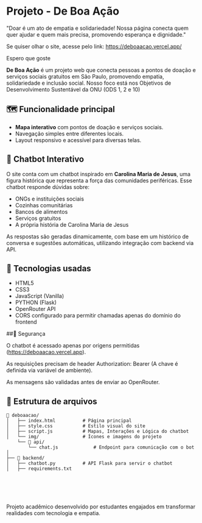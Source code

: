 # Projeto - De Boa Ação

"Doar é um ato de empatia e solidariedade! Nossa página conecta quem quer ajudar e quem mais precisa, promovendo esperança e dignidade."

Se quiser olhar o site, acesse pelo link: https://deboaacao.vercel.app/

Espero que goste

**De Boa Ação** é um projeto web que conecta pessoas a pontos de doação e serviços sociais gratuitos em São Paulo, promovendo empatia, solidariedade e inclusão social. Nosso foco está nos Objetivos de Desenvolvimento Sustentável da ONU (ODS 1, 2 e 10)

## 🗺️ Funcionalidade principal

- **Mapa interativo** com pontos de doação e serviços sociais.
- Navegação simples entre diferentes locais.
- Layout responsivo e acessível para diversas telas.

## 💬 Chatbot Interativo

O site conta com um chatbot inspirado em **Carolina Maria de Jesus**, uma figura histórica que representa a força das comunidades periféricas. Esse chatbot responde dúvidas sobre:

- ONGs e instituições sociais
- Cozinhas comunitárias
- Bancos de alimentos
- Serviços gratuitos
- A própria história de Carolina Maria de Jesus

As respostas são geradas dinamicamente, com base em um histórico de conversa e sugestões automáticas, utilizando integração com backend via API.

## 🧠 Tecnologias usadas

- HTML5
- CSS3
- JavaScript (Vanilla)
- PYTHON (Flask)
- OpenRouter API
- CORS configurado para permitir chamadas apenas do domínio do frontend

##🔐 Segurança

O chatbot é acessado apenas por origens permitidas (https://deboaacao.vercel.app).

As requisições precisam de header Authorization: Bearer <key> (A chave é definida via variável de ambiente).

As mensagens são validadas antes de enviar ao OpenRouter.

## 📁 Estrutura de arquivos

```plaintext
📁 deboaacao/
│   ├── index.html          # Página principal
│   ├── style.css           # Estilo visual do site
│   ├── script.js           # Mapas, Interações e Lógica do chatbot
│   └── img/                # Ícones e imagens do projeto
    └── 📁 api/
        └── chat.js             # Endpoint para comunicação com o bot
│
├── 📁 backend/
│   ├── chatbot.py          # API Flask para servir o chatbot
│   ├── requirements.txt
     
      
      
      


```
Projeto acadêmico desenvolvido por estudantes engajados em transformar realidades com tecnologia e empatia.
